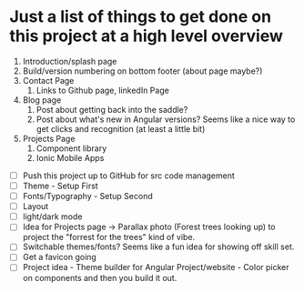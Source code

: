 # Just a list of things to get done on this project at a high level overview

1. Introduction/splash page
2. Build/version numbering on bottom footer (about page maybe?)
3. Contact Page
   1. Links to Github page, linkedIn Page
4. Blog page
   1. Post about getting back into the saddle?
   2. Post about what's new in Angular versions? Seems like a nice way to get clicks and recognition (at least a little bit)
5. Projects Page 
   1. Component library 
   2. Ionic Mobile Apps

* [ ] Push this project up to GitHub for src code management
* [ ] Theme - Setup First
* [ ] Fonts/Typography - Setup Second
* [ ] Layout 
* [ ] light/dark mode
* [ ] Idea for Projects page -> Parallax photo (Forest trees looking up) to project the "forrest for the trees" kind of vibe.
* [ ] Switchable themes/fonts? Seems like a fun idea for showing off skill set.
* [ ] Get a favicon going
* [ ] Project idea - Theme builder for Angular Project/website - Color picker on components and then you build it out.

